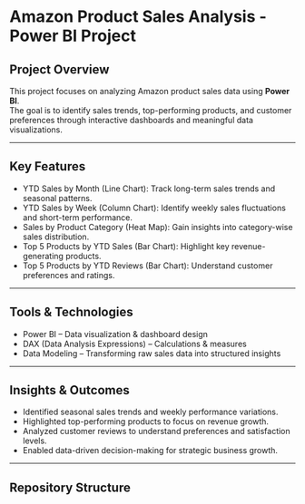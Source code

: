 # Amazon Product Sales Analysis - Power BI Project

## Project Overview
This project focuses on analyzing Amazon product sales data using **Power BI**.  
The goal is to identify sales trends, top-performing products, and customer preferences through interactive dashboards and meaningful data visualizations.

---

## Key Features
- YTD Sales by Month (Line Chart): Track long-term sales trends and seasonal patterns.  
- YTD Sales by Week (Column Chart): Identify weekly sales fluctuations and short-term performance.  
- Sales by Product Category (Heat Map): Gain insights into category-wise sales distribution.  
- Top 5 Products by YTD Sales (Bar Chart): Highlight key revenue-generating products.  
- Top 5 Products by YTD Reviews (Bar Chart): Understand customer preferences and ratings.  

---

## Tools & Technologies
- Power BI – Data visualization & dashboard design  
- DAX (Data Analysis Expressions) – Calculations & measures  
- Data Modeling – Transforming raw sales data into structured insights  

---

## Insights & Outcomes
- Identified seasonal sales trends and weekly performance variations.  
- Highlighted top-performing products to focus on revenue growth.  
- Analyzed customer reviews to understand preferences and satisfaction levels.  
- Enabled data-driven decision-making for strategic business growth.  

---

## Repository Structure


